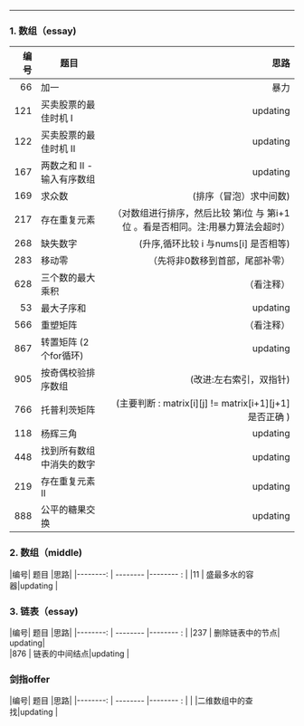 ------
### 1. 数组（essay)    
|编号| 题目        |思路|
|--------: | -------- |--------: |
|66| 加一     |暴力|
|121| 买卖股票的最佳时机 I        |updating |
|122| 买卖股票的最佳时机 II        |updating |
|167| 两数之和 II - 输入有序数组|updating |
|169| 求众数|(排序（冒泡）求中间数)| |
|217| 存在重复元素|（对数组进行排序，然后比较 第i位 与 第i+1位 。看是否相同。注:用暴力算法会超时）|
|268| 缺失数字|(升序,循环比较 i 与nums[i] 是否相等)	|					
|283| 移动零|（先将非0数移到首部，尾部补零）|			
|628| 三个数的最大乘积|（看注释）|			 
|53| 最大子序和| updating|
|566| 重塑矩阵|（看注释）|				 
|867| 转置矩阵 (2个for循环)|updating |
|905| 按奇偶校验排序数组|(改进:左右索引，双指针)|					
|766| 托普利茨矩阵|(主要判断 : matrix[i][j] != matrix[i+1][j+1] 是否正确 )|				
|118| 杨辉三角| updating|		
|448| 找到所有数组中消失的数字| updating|
|219| 存在重复元素 II |updating |
|888| 公平的糖果交换| updating|
	
### 2. 数组（middle)
|编号| 题目        |思路|
|--------: | --------  |-------- : |
|11 | 盛最多水的容器|updating |

### 3. 链表（essay)
|编号| 题目        |思路|
|--------: | --------  |-------- : |
|237 | 删除链表中的节点| updating|	
|876 | 链表的中间结点|updating  |	

		
###  剑指offer
|编号| 题目        |思路|
|--------: | --------  |-------- : |
| |二维数组中的查找|updating |	

    